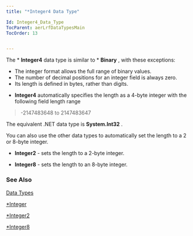 ```yaml
---
title: "*Integer4 Data Type"

Id: Integer4_Data_Type
TocParent: aerLrfDataTypesMain
TocOrder: 13


---
```


The * **Integer4** data type is similar to * **Binary** , with these exceptions: 

- The integer format allows the full range of binary values.
- The number of decimal positions for an integer field is always zero.
- Its length is defined in bytes, rather than digits.

* **Integer4** automatically specifies the length as a 4-byte integer with the following field length range 
<blockquote dir="ltr">

-2147483648 to 2147483647 
</blockquote>

The equivalent .NET data type is **System.Int32** .

You can also use the other data types to automatically set the length to a 2 or 8-byte integer. 

* **Integer2** - sets the length to a 2-byte integer.

* **Integer8** - sets the length to an 8-byte integer. 

### See Also
[Data Types](ecrLrfDataTypesMain.html)

[*Integer](Integer_Data_Type.html)

[*Integer2](Integer2_data_type.html)

[*Integer8](Integer8_Data_Type.html) 
